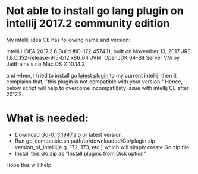 # Not able to install go lang plugin on intellij 2017.2 community edition
My intellij idea CE has following name and version:

IntelliJ IDEA 2017.2.6
Build #IC-172.4574.11, built on November 13, 2017
JRE: 1.8.0_152-release-915-b12 x86_64
JVM: OpenJDK 64-Bit Server VM by JetBrains s.r.o
Mac OS X 10.14.2

and when, I tried to install go [latest plugin](https://plugins.jetbrains.com/plugin/5047-go-language-golang-org-support-plugin ) to my current intellij. 
then it complains that, "this plugin is not compatible with your version." 
Hence, below script will help to overcome incompatibiity issue with intellij CE after 2017.2. 

# What is needed:   

  - Download [Go-0.13.1947.zip](https://plugins.jetbrains.com/plugin/5047-go-language-golang-org-support-plugin) or latest version.
  - Run go_compatible.sh path/to/downloaded/Go/plugin.zip version_of_intellij(e.g. 172, 173, etc.) which will simply create Go.zip file 
  - Install this Go.zip as "Install plugins from Disk option"

Hope this will help.
